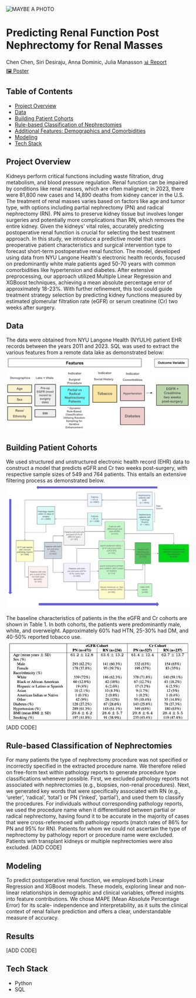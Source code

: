 ![MAYBE A PHOTO](https://github.com/jchen9619/Predicting-Renal-Function-Post-Nephrectomies/blob/main/images/DALL%C2%B7E%202024-04-15%2022.42.18%20-%20A%20wide%2C%20flat%20design%20digital%20illustration%20depicting%20the%20theme%20of%20kidney%20health%20research%2C%20specifically%20focusing%20on%20'Predicting%20Renal%20Function%20Post%20Nephr.webp)
# Predicting Renal Function Post Nephrectomy for Renal Masses
Chen Chen, Siri Desiraju, Anna Dominic, Julia Manasson
[📊 Report](https://github.com/jchen9619/Predicting-Renal-Function-Post-Nephrectomies/blob/main/reports/Capstone_Final_Report.pdf)<br>
[🖼️ Poster](https://github.com/jchen9619/Predicting-Renal-Function-Post-Nephrectomies/blob/main/reports/vFCapstone_poster_group_9.pdf)

## Table of Contents
- [Project Overview](#Project-Overview)
- [Data](#data) 
- [Building Patient Cohorts](#building-patient-cohorts)
- [Rule-based Classification of Nephrectomies](#Rule-based-Classification-of-Nephrectomies)  
- [Additional Features: Demographics and Comorbidities](#Additional-Features-Demographics-and-Comorbidities)
- [Modeling](#modeling)
- [Tech Stack](#tech-stack)

## Project Overview
Kidneys perform critical functions including waste filtration, drug metabolism, and blood pressure regulation. Renal function can be impaired by conditions like renal masses, which are often malignant; in 2023, there were 81,800 new cases and 14,890 deaths from kidney cancer in the U.S. The treatment of renal masses varies based on factors like age and tumor type, with options including partial nephrectomy (PN) and radical nephrectomy (RN). PN aims to preserve kidney tissue but involves longer surgeries and potentially more complications than RN, which removes the entire kidney. Given the kidneys' vital roles, accurately predicting postoperative renal function is crucial for selecting the best treatment approach. In this study, we introduce a predictive model that uses preoperative patient characteristics and surgical intervention type to forecast short-term postoperative renal function. The model, developed using data from NYU Langone Health's electronic health records, focused on predominantly white male patients aged 50-70 years with common comorbidities like hypertension and diabetes. After extensive preprocessing, our approach utilized Multiple Linear Regression and XGBoost techniques, achieving a mean absolute percentage error of approximately 18-23%. With further refinement, this tool could guide treatment strategy selection by predicting kidney functions measured by estimated glomerular filtration rate (eGFR) or serum creatinine (Cr) two weeks after surgery.

## Data
The data were obtained from NYU Langone Health (NYULH) patient EHR records between the years 2011 and 2023. SQL was used to extract the various features from a remote data lake as demonstrated below:<br>
![features](https://github.com/jchen9619/Predicting-Renal-Function-Post-Nephrectomies/blob/main/images/features.webp)

## Building Patient Cohorts
We used structured and unstructured electronic health record (EHR) data to construct a model that predicts eGFR and Cr two weeks post-surgery, with respective sample sizes of 549 and 764 patients. This entails an extensive filtering process as demonstrated below. 
![Uploading image.png…](https://github.com/jchen9619/Predicting-Renal-Function-Post-Nephrectomies/blob/main/images/capstone%20flowchart%20(1)%20(1).png)

The baseline characteristics of patients in the the eGFR and Cr cohorts are shown in Table 1. In both cohorts, the patients were predominantly male, white, and overweight. Approximately 60% had HTN, 25-30% had DM, and 40-50% reported tobacco use.
![](https://github.com/jchen9619/Predicting-Renal-Function-Post-Nephrectomies/blob/main/images/baseline.jpg)
[ADD CODE]

## Rule-based Classification of Nephrectomies
For many patients the type of nephrectomy procedure was not specified or incorrectly specified in the extracted procedure name. We therefore relied on free-form text within pathology reports to generate procedure type classifications whenever possible. First, we excluded pathology reports not associated with nephrectomies (e.g., biopsies, non-renal procedures). Next, we generated key words that were specifically associated with RN (e.g., ‘ureter’, ‘radical’, ‘total’) or PN (‘inked’, ‘partial’), and used them to classify the procedures. For individuals without corresponding pathology reports, we used the procedure name when it differentiated between partial or radical nephrectomy, having found it to be accurate in the majority of cases that were cross-referenced with pathology reports (match rates of 86% for PN and 95% for RN). Patients for whom we could not ascertain the type of nephrectomy by pathology report or procedure name were excluded. Patients with transplant kidneys or multiple nephrectomies were also excluded. 
[ADD CODE]

## Modeling
To predict postoperative renal function, we employed both Linear Regression and XGBoost models. These models, exploring linear and non-linear relationships in demographic and clinical variables, offered insights into feature contributions. We chose MAPE (Mean Absolute Percentage Error) for its scale- independence and interpretability, as it suits the clinical context of renal failure prediction and offers a clear, understandable measure of accuracy.

## Results
[ADD CODE]

## Tech Stack
- Python
- SQL

